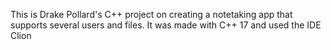 This is Drake Pollard's C++ project on creating a notetaking app that supports several users and files.
It was made with C++ 17 and used the IDE Clion
